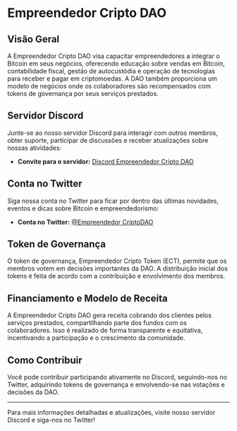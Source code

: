 # Empreendedor Cripto DAO

## Visão Geral

A Empreendedor Cripto DAO visa capacitar empreendedores a integrar o Bitcoin em seus negócios, oferecendo educação sobre vendas em Bitcoin, contabilidade fiscal, gestão de autocustódia e operação de tecnologias para receber e pagar em criptomoedas. A DAO também proporciona um modelo de negócios onde os colaboradores são recompensados com tokens de governança por seus serviços prestados.

## Servidor Discord

Junte-se ao nosso servidor Discord para interagir com outros membros, obter suporte, participar de discussões e receber atualizações sobre nossas atividades:

- **Convite para o servidor:** [Discord Empreendedor Cripto DAO](https://discord.gg/358rqATP)

## Conta no Twitter

Siga nossa conta no Twitter para ficar por dentro das últimas novidades, eventos e dicas sobre Bitcoin e empreendedorismo:

- **Conta no Twitter:** [@Empreendedor CriptoDAO](https://x.com/EmpreendedorCriptoDAO)

## Token de Governança

O token de governança, Empreendedor Cripto Token (ECT), permite que os membros votem em decisões importantes da DAO. A distribuição inicial dos tokens é feita de acordo com a contribuição e envolvimento dos membros.

## Financiamento e Modelo de Receita

A Empreendedor Cripto DAO gera receita cobrando dos clientes pelos serviços prestados, compartilhando parte dos fundos com os colaboradores. Isso é realizado de forma transparente e equitativa, incentivando a participação e o crescimento da comunidade.

## Como Contribuir

Você pode contribuir participando ativamente no Discord, seguindo-nos no Twitter, adquirindo tokens de governança e envolvendo-se nas votações e decisões da DAO.

---

Para mais informações detalhadas e atualizações, visite nosso servidor Discord e siga-nos no Twitter!
